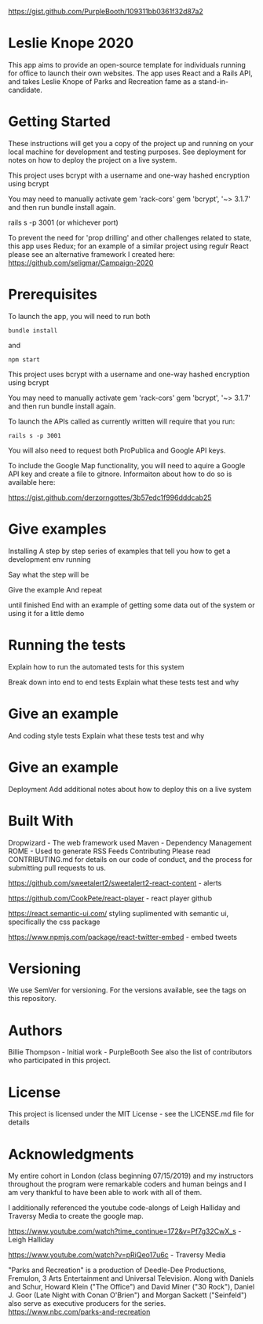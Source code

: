 https://gist.github.com/PurpleBooth/109311bb0361f32d87a2

# Leslie Knope 2020

 This app aims to provide an open-source template for individuals running for office to launch their own websites. The app uses React and a Rails API, and takes Leslie Knope of Parks and Recreation fame as a stand-in-candidate. 


# Getting Started
 These instructions will get you a copy of the project up and running on your local machine for development and testing purposes. See deployment for notes on how to deploy the project on a live system.

This project uses bcrypt with a username and one-way hashed encryption using bcrypt 

You may need to manually activate
 gem 'rack-cors' 
 gem 'bcrypt', '~> 3.1.7' 
and then run bundle install again. 

rails s -p 3001 (or whichever port)

To prevent the need for 'prop drilling' and other challenges related to state, this app uses Redux; for an example of a similar project using regulr React please see an alternative framework I created here: https://github.com/seligmar/Campaign-2020

# Prerequisites

To launch the app, you will need to run both

```bundle install```

and

```npm start```

This project uses bcrypt with a username and one-way hashed encryption using bcrypt

You may need to manually activate gem 'rack-cors' gem 'bcrypt', '~> 3.1.7' and then run bundle install again.

To launch the APIs called as currently written will require that you run:

```rails s -p 3001```

You will also need to request both ProPublica and Google API keys.

To include the Google Map functionality, you will need to aquire a Google API key and create a file to gitnore. Informaiton about how to do so is available here: 

https://gist.github.com/derzorngottes/3b57edc1f996dddcab25

# Give examples
Installing
A step by step series of examples that tell you how to get a development env running

Say what the step will be

Give the example
And repeat

until finished
End with an example of getting some data out of the system or using it for a little demo

# Running the tests
Explain how to run the automated tests for this system

Break down into end to end tests
Explain what these tests test and why

# Give an example
And coding style tests
Explain what these tests test and why

# Give an example
Deployment
Add additional notes about how to deploy this on a live system

# Built With

Dropwizard - The web framework used
Maven - Dependency Management
ROME - Used to generate RSS Feeds
Contributing
Please read CONTRIBUTING.md for details on our code of conduct, and the process for submitting pull requests to us.

https://github.com/sweetalert2/sweetalert2-react-content  - alerts 

https://github.com/CookPete/react-player - react player github

https://react.semantic-ui.com/ styling suplimented with semantic ui, specifically the css package 

https://www.npmjs.com/package/react-twitter-embed - embed tweets

# Versioning
We use SemVer for versioning. For the versions available, see the tags on this repository.

# Authors
Billie Thompson - Initial work - PurpleBooth
See also the list of contributors who participated in this project.

# License
This project is licensed under the MIT License - see the LICENSE.md file for details

# Acknowledgments
My entire cohort in London (class beginning 07/15/2019) and my instructors throughout the program were remarkable coders and human beings and I am very thankful to have been able to work with all of them.

I additionally referenced the youtube code-alongs of Leigh Halliday and Traversy Media to create the google map.

https://www.youtube.com/watch?time_continue=172&v=Pf7g32CwX_s - Leigh Halliday

https://www.youtube.com/watch?v=pRiQeo17u6c - Traversy Media

"Parks and Recreation" is a production of Deedle-Dee Productions, Fremulon, 3 Arts Entertainment and Universal Television. Along with Daniels and Schur, Howard Klein ("The Office") and David Miner ("30 Rock"), Daniel J. Goor (Late Night with Conan O'Brien") and Morgan Sackett ("Seinfeld") also serve as executive producers for the series. https://www.nbc.com/parks-and-recreation

